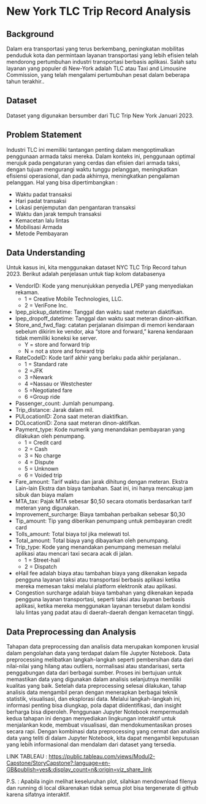 # New York TLC Trip Record Analysis

## Background
Dalam era transportasi yang terus berkembang, peningkatan mobilitas penduduk kota dan permintaan layanan transportasi yang lebih efisien telah mendorong pertumbuhan industri transportasi berbasis aplikasi. Salah satu layanan yang populer di New-York adalah TLC atau Taxi and Limousine Commission, yang telah mengalami pertumbuhan pesat dalam beberapa tahun terakhir..

## Dataset
Dataset yang digunakan bersumber dari TLC Trip New York Januari 2023.

## Problem Statement
Industri TLC ini memiliki tantangan penting dalam mengoptimalkan penggunaan armada taksi mereka. Dalam konteks ini, penggunaan optimal merujuk pada pengaturan yang cerdas dan efisien dari armada taksi, dengan tujuan mengurangi waktu tunggu pelanggan, meningkatkan efisiensi operasional, dan pada akhirnya, meningkatkan pengalaman pelanggan. Hal yang bisa dipertimbangkan :

- Waktu padat transaksi
- Hari padat transaksi
- Lokasi penjemputan dan pengantaran transaksi
- Waktu dan jarak tempuh transaksi
- Kemacetan lalu lintas
- Mobilisasi Armada
- Metode Pembayaran

## Data Understanding
Untuk kasus ini, kita menggunakan dataset NYC TLC Trip Record tahun 2023. Berikut adalah penjelasan untuk tiap kolom databasenya

- VendorID: Kode yang menunjukkan penyedia LPEP yang menyediakan rekaman. 
  - 1 = Creative Mobile Technologies, LLC. 
  - 2 = VeriFone Inc.
- lpep_pickup_datetime: Tanggal dan waktu saat meteran diaktifkan.
- lpep_dropoff_datetime: Tanggal dan waktu saat meteran dinon-aktifkan.
- Store_and_fwd_flag: catatan perjalanan disimpan di memori kendaraan sebelum dikirim ke vendor, aka “store and forward,” karena kendaraan tidak memiliki koneksi ke server. 
  - Y = store and forward trip 
  - N = not a store and forward trip
- RateCodeID: Kode tarif akhir yang berlaku pada akhir perjalanan.. 
  - 1 = Standard rate 
  - 2 =JFK 
  - 3 =Newark 
  - 4 =Nassau or Westchester 
  - 5 =Negotiated fare 
  - 6 =Group ride
- Passenger_count: Jumlah penumpang.
- Trip_distance: Jarak dalam mil.
- PULocationID: Zona saat meteran diaktifkan.
- DOLocationID: Zona saat meteran dinon-aktifkan.
- Payment_type: Kode numerik yang menandakan pembayaran yang dilakukan oleh penumpang. 
  - 1 = Credit card 
  - 2 = Cash 
  - 3 = No charge 
  - 4 = Dispute 
  - 5 = Unknown 
  - 6 = Voided trip
- Fare_amount: Tarif waktu dan jarak dihitung dengan meteran. Ekstra Lain-lain Ekstra dan biaya tambahan. Saat ini, ini hanya mencakup
  jam sibuk dan biaya malam
- MTA_tax: Pajak MTA sebesar $0,50 secara otomatis berdasarkan tarif meteran yang digunakan.
- Improvement_surcharge: Biaya tambahan perbaikan sebesar $0,30
- Tip_amount: Tip yang diberikan penumpang untuk pembayaran credit card
- Tolls_amount: Total biaya tol jika melewati tol.
- Total_amount: Total biaya yang dibayarkan oleh penumpang.
- Trip_type: Kode yang menandakan penumpang memesan melalui aplikasi atau mencari taxi secara acak di jalan. 
  - 1 = Street-hail 
  - 2 = Dispatch
- eHail fee adalah biaya atau tambahan biaya yang dikenakan kepada pengguna layanan taksi atau transportasi berbasis aplikasi ketika mereka memesan taksi melalui platform elektronik atau aplikasi.
- Congestion surcharge adalah biaya tambahan yang dikenakan kepada pengguna layanan transportasi, seperti taksi atau layanan berbasis aplikasi, ketika mereka menggunakan layanan tersebut dalam kondisi lalu lintas yang padat atau di daerah-daerah dengan kemacetan tinggi.


## Data Preprocessing dan Analysis
Tahapan data preprocessing dan analisis data merupakan komponen krusial dalam pengolahan data yang terdapat dalam file Jupyter Notebook. Data preprocessing melibatkan langkah-langkah seperti pembersihan data dari nilai-nilai yang hilang atau outliers, normalisasi atau standarisasi, serta penggabungan data dari berbagai sumber. Proses ini bertujuan untuk memastikan data yang digunakan dalam analisis selanjutnya memiliki kualitas yang baik. Setelah data preprocessing selesai dilakukan, tahap analisis data mengambil peran dengan menerapkan berbagai teknik statistik, visualisasi, dan eksplorasi data. Melalui langkah-langkah ini, informasi penting bisa diungkap, pola dapat diidentifikasi, dan insight berharga bisa diperoleh. Penggunaan Jupyter Notebook mempermudah kedua tahapan ini dengan menyediakan lingkungan interaktif untuk menjalankan kode, membuat visualisasi, dan mendokumentasikan proses secara rapi. Dengan kombinasi data preprocessing yang cermat dan analisis data yang teliti di dalam Jupyter Notebook, kita dapat mengambil keputusan yang lebih informasional dan mendalam dari dataset yang tersedia.


LINK TABLEAU : https://public.tableau.com/views/Modul2-Capstone/StoryCapstone?:language=en-GB&publish=yes&:display_count=n&:origin=viz_share_link

P.S. : Apabila ingin melihat keseluruhan plot, silahkan mendownload filenya dan running di local dikarenakan tidak semua plot bisa tergenerate di github karena sifatnya interaktif.
